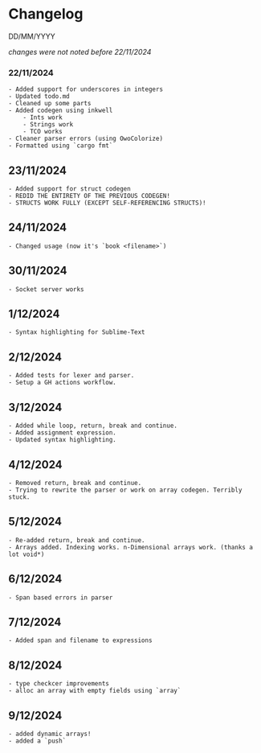 # Changelog

DD/MM/YYYY

*changes were not noted before 22/11/2024*

### 22/11/2024
	- Added support for underscores in integers
	- Updated todo.md
	- Cleaned up some parts
	- Added codegen using inkwell
		- Ints work
		- Strings work
		- TCO works
	- Cleaner parser errors (using OwoColorize)
	- Formatted using `cargo fmt`

## 23/11/2024
	- Added support for struct codegen
	- REDID THE ENTIRETY OF THE PREVIOUS CODEGEN!
	- STRUCTS WORK FULLY (EXCEPT SELF-REFERENCING STRUCTS)!

## 24/11/2024
	- Changed usage (now it's `book <filename>`)

## 30/11/2024
	- Socket server works

## 1/12/2024
	- Syntax highlighting for Sublime-Text

## 2/12/2024
	- Added tests for lexer and parser.
	- Setup a GH actions workflow.

## 3/12/2024
	- Added while loop, return, break and continue.
	- Added assignment expression.
	- Updated syntax highlighting.

## 4/12/2024
	- Removed return, break and continue.
	- Trying to rewrite the parser or work on array codegen. Terribly stuck.

## 5/12/2024
	- Re-added return, break and continue.
	- Arrays added. Indexing works. n-Dimensional arrays work. (thanks a lot void*)

## 6/12/2024
	- Span based errors in parser

## 7/12/2024
	- Added span and filename to expressions

## 8/12/2024
	- type checkcer improvements
	- alloc an array with empty fields using `array`

## 9/12/2024
	- added dynamic arrays!
	- added a `push`